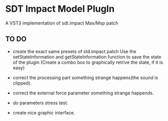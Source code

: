 # SDT Impact Model PlugIn

A VST3 implementation of sdt.impact Max/Msp patch

## TO DO 

- create the exact same presets of std.impact patch 
	Use the setStateInformation and getStateInformation function to save the state of the plugin
	(Create a combo box to graphically retrive the state, if it is easy)

- correct the processing part something strange happens(the sound is clipped).
  
- correct the external force parameter something strange happends.  

- do parameters stress test.

- create nice graphic interface.





